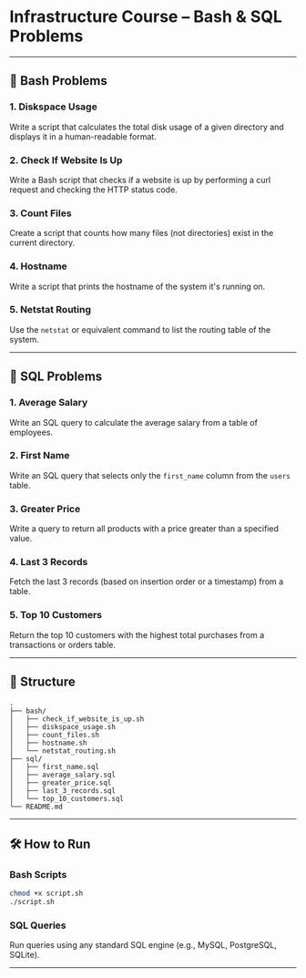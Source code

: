 # Infrastructure Course – Bash & SQL Problems


---

## 🧩 Bash Problems

### 1. Diskspace Usage
Write a script that calculates the total disk usage of a given directory and displays it in a human-readable format.

### 2. Check If Website Is Up 
Write a Bash script that checks if a website is up by performing a curl request and checking the HTTP status code.

### 3. Count Files
Create a script that counts how many files (not directories) exist in the current directory.

### 4. Hostname
Write a script that prints the hostname of the system it's running on.

### 5. Netstat Routing
Use the `netstat` or equivalent command to list the routing table of the system.

---

## 🧩 SQL Problems

### 1. Average Salary
Write an SQL query to calculate the average salary from a table of employees.

### 2. First Name 
Write an SQL query that selects only the `first_name` column from the `users` table.

### 3. Greater Price
Write a query to return all products with a price greater than a specified value.

### 4. Last 3 Records
Fetch the last 3 records (based on insertion order or a timestamp) from a table.

### 5. Top 10 Customers
Return the top 10 customers with the highest total purchases from a transactions or orders table.

---

## 📁 Structure

```
.
├── bash/
│   ├── check_if_website_is_up.sh
│   ├── diskspace_usage.sh
│   ├── count_files.sh
│   ├── hostname.sh
│   └── netstat_routing.sh
├── sql/
│   ├── first_name.sql
│   ├── average_salary.sql
│   ├── greater_price.sql
│   ├── last_3_records.sql
│   └── top_10_customers.sql
└── README.md
```

---

## 🛠️ How to Run

### Bash Scripts
```bash
chmod +x script.sh
./script.sh
```

### SQL Queries
Run queries using any standard SQL engine (e.g., MySQL, PostgreSQL, SQLite).

---
